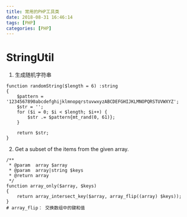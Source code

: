 ```yaml
---
title: 常用的PHP工具类
date: 2018-08-31 16:46:14
tags: [PHP]
categories: [PHP]
---
```


# StringUtil

1. 生成随机字符串
```
function randomString($length = 6) :string
{
    $pattern = '1234567890abcdefghijklmnopqrstuvwxyzABCDEFGHIJKLMNOPQRSTUVWXYZ';
    $str = '';
    for ($i = 0; $i < $length; $i++) {
        $str .= $pattern{mt_rand(0, 61)};
    }

    return $str;
}
```

2. Get a subset of the items from the given array.
```
/**
 * @param  array $array
 * @param  array|string $keys
 * @return array
 */
function array_only($array, $keys) 
{
    return array_intersect_key($array, array_flip((array) $keys));
}
# array_flip： 交换数组中的键和值
```
